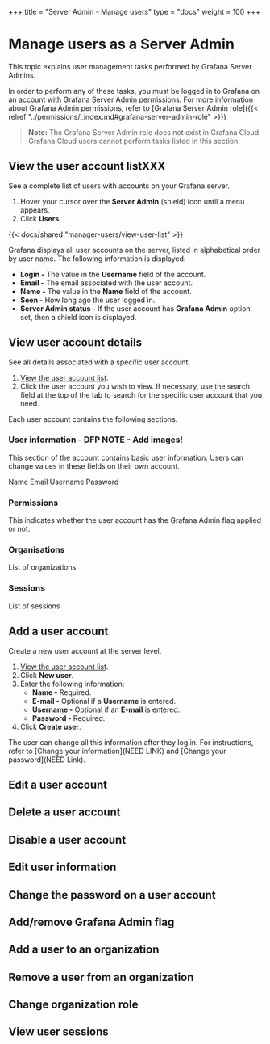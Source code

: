 +++
title = "Server Admin - Manage users"
type = "docs"
weight = 100
+++

# Manage users as a Server Admin

This topic explains user management tasks performed by Grafana Server Admins.

In order to perform any of these tasks, you must be logged in to Grafana on an account with Grafana Server Admin permissions. For more information about Grafana Admin permissions, refer to [Grafana Server Admin role]({{< relref "../permissions/_index.md#grafana-server-admin-role" >}})

> **Note:** The Grafana Server Admin role does not exist in Grafana Cloud. Grafana Cloud users cannot perform tasks listed in this section.

## View the user account listXXX

See a complete list of users with accounts on your Grafana server.

1. Hover your cursor over the **Server Admin** (shield) icon until a menu appears.
1. Click **Users**.

{{< docs/shared "manager-users/view-user-list" >}}

Grafana displays all user accounts on the server, listed in alphabetical order by user name. The following information is displayed:
- **Login -** The value in the **Username** field of the account.
- **Email -** The email associated with the user account.
- **Name -** The value in the **Name** field of the account.
- **Seen -** How long ago the user logged in.
- **Server Admin status -** If the user account has **Grafana Admin** option set, then a shield icon is displayed.

## View user account details

See all details associated with a specific user account.

1. [View the user account list](#view-the-user-account-list).
1. Click the user account you wish to view. If necessary, use the search field at the top of the tab to search for the specific user account that you need.

Each user account contains the following sections.

### User information - DFP NOTE - Add images!

This section of the account contains basic user information. Users can change values in these fields on their own account.

Name
Email
Username
Password

### Permissions

This indicates whether the user account has the Grafana Admin flag applied or not.

### Organisations

List of organizations

### Sessions

List of sessions

## Add a user account

Create a new user account at the server level.

1. [View the user account list](#view-the-user-account-list).
1. Click **New user**.
1. Enter the following information:
   - **Name -** Required.
   - **E-mail -** Optional if a **Username** is entered.
   - **Username -** Optional if an **E-mail** is entered.
   - **Password -** Required.
1. Click **Create user**.

The user can change all this information after they log in. For instructions, refer to [Change your information](NEED LINK) and [Change your password](NEED Link).

## Edit a user account

## Delete a user account

## Disable a user account

## Edit user information

## Change the password on a user account

## Add/remove Grafana Admin flag

## Add a user to an organization

## Remove a user from an organization

## Change organization role

## View user sessions
